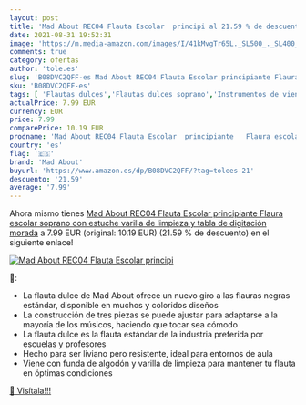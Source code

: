 ```yaml
---
layout: post
title: 'Mad About REC04 Flauta Escolar  principi al 21.59 % de descuento'
date: 2021-08-31 19:52:31
image: 'https://m.media-amazon.com/images/I/41kMvgTr65L._SL500_._SL400_.jpg'
comments: true
category: ofertas
author: 'tole.es'
slug: 'B08DVC2QFF-es Mad About REC04 Flauta Escolar principiante Flaura escolar...'
sku: 'B08DVC2QFF-es'
tags: [ 'Flautas dulces','Flautas dulces soprano','Instrumentos de viento','Instrumentos de viento madera','Instrumentos musicales','escolar','mad about', ]
actualPrice: 7.99 EUR
currency: EUR
price: 7.99
comparePrice: 10.19 EUR
prodname: 'Mad About REC04 Flauta Escolar  principiante   Flaura escolar soprano con estuche  varilla de limpieza y tabla de digitación  morada'
country: 'es'
flag: '🇪🇸'
brand: 'Mad About'
buyurl: 'https://www.amazon.es/dp/B08DVC2QFF/?tag=tolees-21'
descuento: '21.59'
average: '7.99'
---
```


Ahora mismo tienes [Mad About REC04 Flauta Escolar  principiante   Flaura escolar soprano con estuche  varilla de limpieza y tabla de digitación  morada](https://www.amazon.es/dp/B08DVC2QFF/?tag=tolees-21) a 7.99 EUR (original: 10.19 EUR) (21.59 %  de descuento) en el siguiente enlace!

[![Mad About REC04 Flauta Escolar  principi](https://m.media-amazon.com/images/I/41kMvgTr65L._SL500_._SL400_.jpg)](https://www.amazon.es/dp/B08DVC2QFF/?tag=tolees-21)

🔎:

- La flauta dulce de Mad About ofrece un nuevo giro a las flauras negras estándar, disponible en muchos y coloridos diseños
- La construcción de tres piezas se puede ajustar para adaptarse a la mayoría de los músicos, haciendo que tocar sea cómodo
- La flauta dulce es la flauta estándar de la industria preferida por escuelas y profesores
- Hecho para ser liviano pero resistente, ideal para entornos de aula
- Viene con funda de algodón y varilla de limpieza para mantener tu flauta en óptimas condiciones

[🛒 Visítala!!!](https://www.amazon.es/dp/B08DVC2QFF/?tag=tolees-21)
